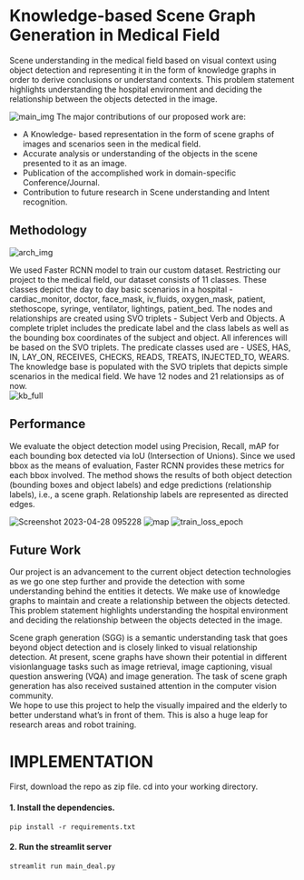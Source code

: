 # **Knowledge-based Scene Graph Generation in Medical Field**    

Scene understanding in the medical field based on visual context using object detection and representing it in the form of knowledge graphs in order to derive conclusions or understand contexts.
This problem statement highlights understanding the hospital environment and deciding the relationship between the objects detected in the image.  

![main_img](https://user-images.githubusercontent.com/83866928/235880897-bdd3b692-1e38-409f-9d15-5872eb9d331c.png)
The major contributions of our proposed work are:  
- A Knowledge- based representation in the form of scene graphs of images and scenarios seen in the medical field.
- Accurate analysis or understanding of the objects in the scene presented to it as an image.
- Publication of the accomplished work in domain-specific Conference/Journal.
- Contribution to future research in Scene understanding and Intent recognition.  

## Methodology

![arch_img](https://user-images.githubusercontent.com/83866928/235880903-00ba2e81-aa18-4624-8be8-93441562ff76.png)  

We used Faster RCNN model to train our custom dataset. Restricting our project to the medical field, our dataset consists of 11 classes. These classes depict the day to day basic scenarios in a hospital - cardiac_monitor, doctor, face_mask, iv_fluids, oxygen_mask, patient, stethoscope, syringe, ventilator, lightings, patient_bed.
The nodes and relationships are created using SVO triplets - Subject Verb and Objects. A complete triplet includes the predicate label and the class labels as well as the bounding box coordinates of the subject and object. All inferences will be based on the SVO triplets.
The predicate classes used are - USES, HAS, IN, LAY_ON, RECEIVES, CHECKS, READS, TREATS, INJECTED_TO, WEARS. The knowledge base is populated with the SVO triplets that depicts simple scenarios in the medical field. We have 12 nodes and 21 relationsips as of now.  
![kb_full](https://user-images.githubusercontent.com/83866928/235880886-9ba3caa8-faa5-43de-992d-8db298d44ba9.png)

## Performance  

We evaluate the object detection model using Precision, Recall, mAP for each bounding box detected via IoU (Intersection of Unions). Since we used bbox as the means of evaluation, Faster RCNN provides these metrics for each bbox involved.
The method shows the results of both object detection (bounding boxes and object labels) and edge predictions (relationship labels), i.e., a scene graph. Relationship labels are represented as directed edges.  

![Screenshot 2023-04-28 095228](https://user-images.githubusercontent.com/83866928/235881828-4bb59e92-b50e-4964-8540-ac10651e5b8e.png)
![map](https://user-images.githubusercontent.com/83866928/235882133-bf9d6b56-f146-4fbe-913d-7e5a1c91a275.png)
![train_loss_epoch](https://user-images.githubusercontent.com/83866928/235882139-c4044022-67a1-4b5c-aa19-632d5722e5f7.png)

## Future Work

Our project is an advancement to the current object detection technologies as we go one step further and provide the detection with some understanding behind the entities it detects. We make use of knowledge graphs to maintain and create a relationship between the objects detected.   
This problem statement highlights understanding the hospital environment and deciding the relationship between the objects detected in the image.  

Scene graph generation (SGG) is a semantic understanding task that goes beyond object detection and is closely linked to visual relationship detection. At present, scene graphs have shown their potential in different visionlanguage tasks such as image retrieval, image captioning, visual question answering (VQA) and image generation. The task of scene graph generation has also received sustained attention in the computer vision community.  
We hope to use this project to help the visually impaired and the elderly to better understand what’s in front of them. This is also a huge leap for research areas and robot training.


# IMPLEMENTATION

First, download the repo as zip file.
cd into your working directory.
#### 1. Install the dependencies.
``` 
pip install -r requirements.txt 
```
#### 2. Run the streamlit server
``` 
streamlit run main_deal.py 
```



